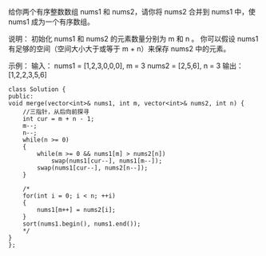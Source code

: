 给你两个有序整数数组 nums1 和 nums2，请你将 nums2 合并到 nums1 中，使 nums1 成为一个有序数组。

说明：
    初始化 nums1 和 nums2 的元素数量分别为 m 和 n 。
    你可以假设 nums1 有足够的空间（空间大小大于或等于 m + n）来保存 nums2 中的元素。

示例：
输入：
nums1 = [1,2,3,0,0,0], m = 3
nums2 = [2,5,6],       n = 3
输出：[1,2,2,3,5,6]

    class Solution {
    public:
    void merge(vector<int>& nums1, int m, vector<int>& nums2, int n) {
        //三指针，从后向前探寻
        int cur = m + n - 1;   
        m--;
        n--;
        while(n >= 0)
        {
            while(m >= 0 && nums1[m] > nums2[n])
                swap(nums1[cur--], nums1[m--]);
            swap(nums1[cur--], nums2[n--]);
        }

        /*
        for(int i = 0; i < n; ++i)
        {
            nums1[m++] = nums2[i];
        }
        sort(nums1.begin(), nums1.end());
        */
    }
    };
